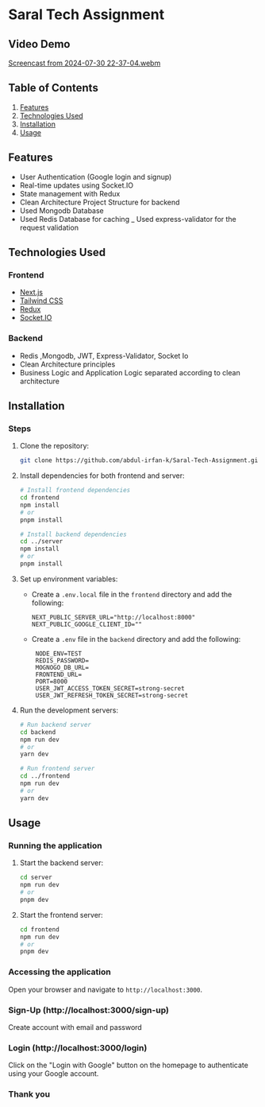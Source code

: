 # Saral Tech Assignment

## Video Demo

[Screencast from 2024-07-30 22-37-04.webm](https://github.com/user-attachments/assets/22cb8e5a-d9dd-48ee-a533-4bad65cb05d0)

## Table of Contents

1. [Features](#features)
2. [Technologies Used](#technologies-used)
3. [Installation](#installation)
4. [Usage](#usage)

## Features

- User Authentication (Google login and signup)
- Real-time updates using Socket.IO
- State management with Redux
- Clean Architecture Project Structure for backend
- Used Mongodb Database
- Used Redis Database for caching
  \_ Used express-validator for the request validation

## Technologies Used

### Frontend

- [Next.js](https://nextjs.org/)
- [Tailwind CSS](https://tailwindcss.com/)
- [Redux](https://redux.js.org/)
- [Socket.IO](https://socket.io/)

### Backend

- Redis ,Mongodb, JWT, Express-Validator, Socket Io
- Clean Architecture principles
- Business Logic and Application Logic separated according to clean architecture

## Installation

### Steps

1.  Clone the repository:

    ```bash
    git clone https://github.com/abdul-irfan-k/Saral-Tech-Assignment.git
    ```

2.  Install dependencies for both frontend and server:

    ```bash
    # Install frontend dependencies
    cd frontend
    npm install
    # or
    pnpm install

    # Install backend dependencies
    cd ../server
    npm install
    # or
    pnpm install
    ```

3.  Set up environment variables:

    - Create a `.env.local` file in the `frontend` directory and add the following:

      ```env
      NEXT_PUBLIC_SERVER_URL="http://localhost:8000"
      NEXT_PUBLIC_GOOGLE_CLIENT_ID=""
      ```

    - Create a `.env` file in the `backend` directory and add the following:

           NODE_ENV=TEST
           REDIS_PASSWORD=
           MOGNOGO_DB_URL=
           FRONTEND_URL=
           PORT=8000
           USER_JWT_ACCESS_TOKEN_SECRET=strong-secret
           USER_JWT_REFRESH_TOKEN_SECRET=strong-secret

4.  Run the development servers:

    ```bash
    # Run backend server
    cd backend
    npm run dev
    # or
    yarn dev

    # Run frontend server
    cd ../frontend
    npm run dev
    # or
    yarn dev
    ```

## Usage

### Running the application

1. Start the backend server:

   ```bash
   cd server
   npm run dev
   # or
   pnpm dev
   ```

2. Start the frontend server:

   ```bash
   cd frontend
   npm run dev
   # or
   pnpm dev
   ```

### Accessing the application

Open your browser and navigate to `http://localhost:3000`.

### Sign-Up (http://localhost:3000/sign-up)

Create account with email and password

### Login (http://localhost:3000/login)

Click on the "Login with Google" button on the homepage to authenticate using your Google account.

### Thank you
